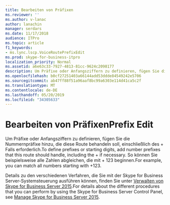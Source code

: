 ```yaml
---
title: Bearbeiten von Präfixen
ms.reviewer: ''
ms.author: v-lanac
author: lanachin
manager: serdars
ms.date: 11/17/2018
audience: ITPro
ms.topic: article
f1_keywords:
- ms.lync.lscp.VoiceRoutePrefixEdit
ms.prod: skype-for-business-itpro
localization_priority: Normal
ms.assetid: a6e63c33-7927-4813-81cc-9624c2098177
description: Um Präfixe oder Anfangsziffern zu definieren, fügen Sie die Nummernpräfixe hinzu, die diese Route behandeln soll, einschließlich des + Falls erforderlich. So können Sie beispielsweise alle Zahlen abgleichen, die mit + 123 beginnen.
ms.openlocfilehash: b0cf27251403a66144add53ddde84549242e5706
ms.sourcegitcommit: ab47ff88f51a96aaf8bc99a6303e114d41ca5c2f
ms.translationtype: MT
ms.contentlocale: de-DE
ms.lasthandoff: 05/20/2019
ms.locfileid: "34305633"
---
```

# <a name="prefix-edit"></a><span data-ttu-id="f9ed4-104">Bearbeiten von Präfixen</span><span class="sxs-lookup"><span data-stu-id="f9ed4-104">Prefix Edit</span></span>
 
<span data-ttu-id="f9ed4-105">Um Präfixe oder Anfangsziffern zu definieren, fügen Sie die Nummernpräfixe hinzu, die diese Route behandeln soll, einschließlich des + Falls erforderlich.</span><span class="sxs-lookup"><span data-stu-id="f9ed4-105">To define prefixes or starting digits, add number prefixes that this route should handle, including the + if necessary.</span></span> <span data-ttu-id="f9ed4-106">So können Sie beispielsweise alle Zahlen abgleichen, die mit + 123 beginnen.</span><span class="sxs-lookup"><span data-stu-id="f9ed4-106">For example, you can match all numbers starting with +123.</span></span>
  
<span data-ttu-id="f9ed4-107">Details zu den verschiedenen Verfahren, die Sie mit der Skype for Business Server-Systemsteuerung ausführen können, finden Sie unter [Verwalten von Skype for Business Server 2015](../../manage/manage.md).</span><span class="sxs-lookup"><span data-stu-id="f9ed4-107">For details about the different procedures that you can perform by using the Skype for Business Server Control Panel, see [Manage Skype for Business Server 2015](../../manage/manage.md).</span></span>
  

